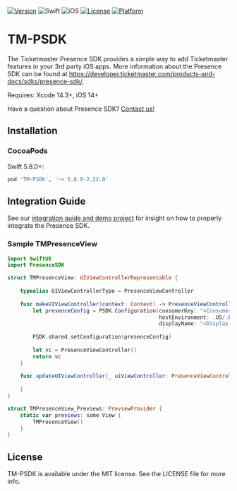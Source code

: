 [![Version](https://img.shields.io/cocoapods/v/TM-PSDK.svg?style=flat)](http://cocoapods.org/pods/TM-PSDK)
![Swift](https://img.shields.io/badge/Swift-5.8-orange.svg?style=flat)
![iOS](https://img.shields.io/badge/iOS-14-green.svg?style=flat)
[![License](https://img.shields.io/cocoapods/l/TM-PSDK.svg?style=flat)](http://cocoapods.org/pods/TM-PSDK)
[![Platform](https://img.shields.io/cocoapods/p/TM-PSDK.svg?style=flat)](https://cocoapods.org/pods/TM-PSDK)

# TM-PSDK

The Ticketmaster Presence SDK provides a simple way to add Ticketmaster features
in your 3rd party iOS apps. More information about the Presence SDK can be found
at https://developer.ticketmaster.com/products-and-docs/sdks/presence-sdk/.

Requires: Xcode 14.3+, iOS 14+

Have a question about Presence SDK? [Contact us!](https://developer.ticketmaster.com/products-and-docs/sdks/presence-sdk/#presence-feedback-form-anchor)

## Installation

### CocoaPods

Swift 5.8.0+:
```ruby
pod 'TM-PSDK', '~> 5.8.0-2.22.0'
```

## Integration Guide

See our [integration guide and demo project](https://developer.ticketmaster.com/products-and-docs/tutorials/sample-apps/presenceSDK_sampleApp/iOS/) for insight on how to properly integrate the Presence SDK.

### Sample TMPresenceView
```Swift
import SwiftUI
import PresenceSDK

struct TMPresenceView: UIViewControllerRepresentable {
    
    typealias UIViewControllerType = PresenceViewController
    
    func makeUIViewController(context: Context) -> PresenceViewController {
        let presenceConfig = PSDK.Configuration(consumerKey: "<Consumer Key>",
                                                hostEnvironment: .US/.UK,
                                                displayName: "<Display Name>")
        
        PSDK.shared.setConfiguration(presenceConfig)
        
        let vc = PresenceViewController()
        return vc
    }
    
    func updateUIViewController(_ uiViewController: PresenceViewController, context: Context) {
        
    }
}

struct TMPresenceView_Previews: PreviewProvider {
    static var previews: some View {
        TMPresenceView()
    }
}

```

## License

TM-PSDK is available under the MIT license. See the LICENSE file for more info.
